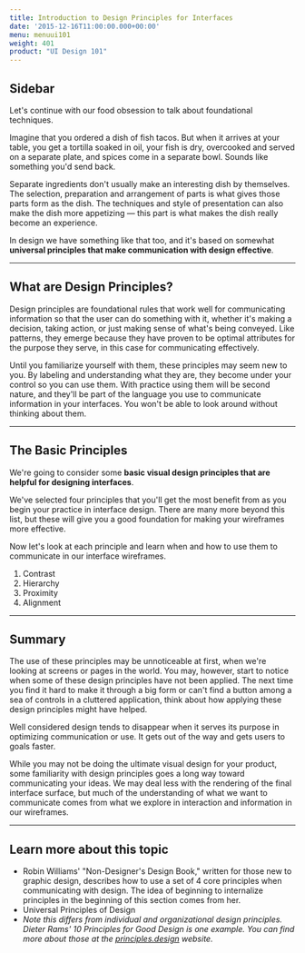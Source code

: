 ```yaml
---
title: Introduction to Design Principles for Interfaces
date: '2015-12-16T11:00:00.000+00:00'
menu: menuui101
weight: 401
product: "UI Design 101"
---
```


## Sidebar

Let's continue with our food obsession to talk about foundational techniques.

Imagine that you ordered a dish of fish tacos. But when it arrives at your table, you get a tortilla soaked in oil, your fish is dry, overcooked and served on a separate plate, and spices come in a separate bowl. Sounds like something you'd send back.

Separate ingredients don't usually make an interesting dish by themselves. The selection, preparation and arrangement of parts is what gives those parts form as the dish. The techniques and style of presentation can also make the dish more appetizing — this part is what makes the dish really become an experience.

In design we have something like that too, and it's based on somewhat **universal principles that make communication with design effective**.

  

- - -

## What are Design Principles?

Design principles are foundational rules that work well for communicating information so that the user can do something with it, whether it's making a decision, taking action, or just making sense of what's being conveyed. Like patterns, they emerge because they have proven to be optimal attributes for the purpose they serve, in this case for communicating effectively.

Until you familiarize yourself with them, these principles may seem new to you. By labeling and understanding what they are, they become under your control so you can use them. With practice using them will be second nature, and they'll be part of the language you use to communicate information in your interfaces. You won't be able to look around without thinking about them.

  

- - -

## The Basic Principles

We're going to consider some **basic visual design principles that are helpful for designing interfaces**.

We've selected four principles that you'll get the most benefit from as you begin your practice in interface design. There are many more beyond this list, but these will give you a good foundation for making your wireframes more effective.

Now let's look at each principle and learn when and how to use them to communicate in our interface wireframes.

1.  Contrast
2.  Hierarchy
3.  Proximity
4.  Alignment


- - -

## Summary

The use of these principles may be unnoticeable at first, when we're looking at screens or pages in the world. You may, however, start to notice when some of these design principles have not been applied. The next time you find it hard to make it through a big form or can't find a button among a sea of controls in a cluttered application, think about how applying these design principles might have helped.

Well considered design tends to disappear when it serves its purpose in optimizing communication or use. It gets out of the way and gets users to goals faster.

While you may not be doing the ultimate visual design for your product, some familiarity with design principles goes a long way toward communicating your ideas. We may deal less with the rendering of the final interface surface, but much of the understanding of what we want to communicate comes from what we explore in interaction and information in our wireframes.

- - -

## Learn more about this topic

*   Robin Williams' "Non-Designer's Design Book," written for those new to graphic design, describes how to use a set of 4 core principles when communicating with design. The idea of beginning to internalize principles in the beginning of this section comes from her.
*   Universal Principles of Design
*   _Note this differs from individual and organizational design principles. Dieter Rams' 10 Principles for Good Design is one example. You can find more about those at the [principles.design](https://principles.design/examples/) website._